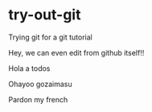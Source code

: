 # try-out-git
Trying git for a git tutorial

Hey, we can even edit from github itself!!

Hola a todos

Ohayoo gozaimasu

Pardon my french
